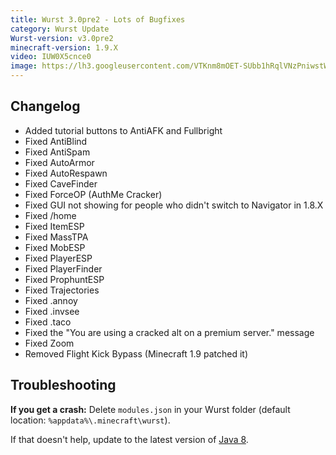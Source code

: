 ```yaml
---
title: Wurst 3.0pre2 - Lots of Bugfixes
category: Wurst Update
Wurst-version: v3.0pre2
minecraft-version: 1.9.X
video: IUW0X5cnce0
image: https://lh3.googleusercontent.com/VTKnm8mOET-SUbb1hRqlVNzPniwstWf0_UqIPmvTU0Wnplr774FvlWmH2dqBXK3w_sM-cS3b63TjLV4qUtoZh5NSNMNoEgSJri7dEeL4mAlI_WhGR9RF5HioI_5FoW8QXd_oDLv2d_paBFanaLH9IZ_5zS5HXzACk2YP_JE2NOJXCNv1zzPYUcWhhEz_-1yx4cUJyDtQnxuMVYJlZX6gA0ET7HZx3mZjBSOBm9NJ9PEBL37vHmfClUJ8ilvgZwYLRbHfziTdkUY_GGLjay_4X57axUk_iroxM66sri_LBGfXyaOj0kUg4kjq7-E0D2AYEn7wvwbb_l2wtGRTevPcHIlW8KDX-3-2_XPlupg47p51PA_oQONuahe2AI3-P414mbCJzjgBXZkeC7FLfYbhAvhjX0euB6aVHHjRqzndYEIdGDFJ9luxQWrqmd9jZBZCGY4G-stOvUKc38aKbSQAKCho3YO5ynpvdlGL4JlUKuaLHkSPH0oastO_Ym_kmbJzg2JNNuBhSP-XGuxWMsquHjHTcclhtF2JOvtDGLaPkpXmEGDSG1qldwFlsPBzCPUjYSzuuxXg16atkG453yHiuBNjm7VN7A4NDHSbAttIGCncg52T=w1280-h720-no
---
```

## Changelog
- Added tutorial buttons to AntiAFK and Fullbright
- Fixed AntiBlind
- Fixed AntiSpam
- Fixed AutoArmor
- Fixed AutoRespawn
- Fixed CaveFinder
- Fixed ForceOP (AuthMe Cracker)
- Fixed GUI not showing for people who didn't switch to Navigator in 1.8.X
- Fixed /home
- Fixed ItemESP
- Fixed MassTPA
- Fixed MobESP
- Fixed PlayerESP
- Fixed PlayerFinder<!--read more-->
- Fixed ProphuntESP
- Fixed Trajectories
- Fixed .annoy
- Fixed .invsee
- Fixed .taco
- Fixed the "You are using a cracked alt on a premium server." message
- Fixed Zoom
- Removed Flight Kick Bypass (Minecraft 1.9 patched it)

## Troubleshooting
**If you get a crash:**
Delete `modules.json` in your Wurst folder (default location: `%appdata%\.minecraft\wurst`).

If that doesn't help, update to the latest version of [Java 8](https://java.com/download).
